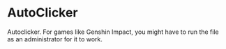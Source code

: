 # AutoClicker
Autoclicker. For games like Genshin Impact, you might have to run the file as an administrator for it to work. 
